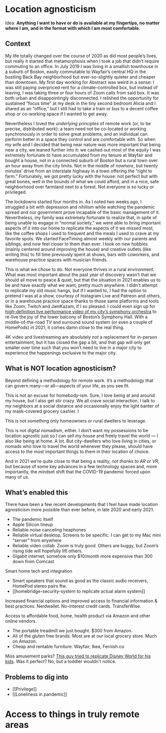 # Location agnosticism
Idea: **Anything I want to have or do is available at my fingertips, no matter where I am, and in the format with which I am most comfortable.** 

## Context
My life totally changed over the course of 2020 as did most people’s lives, but really it started that metamorphosis when I took a job that didn’t require commuting to an office. In July 2019 I was living in a smallish townhouse in a suburb of Boston, easily commutable to Wayfair’s central HQ in the bustling Back Bay neighborhood but ever-so-slightly quieter and cheaper than downtown. My first day working for Abstract was weird in a sense: I was still paying overpriced rent for a climate-controlled box, but instead of leaving, I was taking three or four hours of Zoom calls from said box. It was both urban and disappointingly disconnected. I relished the opportunity for sustained “focus time” at my desk in the tiny second bedroom Alicia and I shared as an “office,” but I still had to take a train or bus to a decent coffee shop or co-working space if I wanted to get away. 

Nevertheless I loved the *underlying principles* of remote work (or, to be precise, distributed work): a team need not be co-located or working synchronously in order to solve great problems, and an individual can perform better in a space they control and are comfortable with. So when my wife and I decided that being near nature was more important that being near a city, we leaned further into it: we cashed out most of the equity I was extremely fortunate to have accumulated from my tenure at Wayfair and bought a house, not in a connected suburb of Boston but a rural town over an hour away from the city limits. Not in the middle of *nowhere*, but twenty minutes’ drive from an interstate highway in a town offering the “right to farm.” Fortunately, we got pretty lucky with the house: not perfect but with great bones, well in the bounds of what we could afford, and in a nice, safe neighborhood over farmland next to a forest. Not everyone is so lucky or privileged.

The lockdowns started four months in. As I noted two weeks ago, I struggled a bit with depression and nihilism while watching the pandemic spread and our government prove incapable of the basic management of it. Nevertheless, my family was extremely fortunate to realize that, in spite of being unable to engage in “normal society,” we were able to bring important aspects of it into our home to replicate the aspects of it we missed most, like the coffee shops I used to frequent and the meals I used to crave at my favorite spots. We started FaceTiming almost weekly with our parents and siblings, and now feel closer to them than ever. I took on new hobbies (mainly centered around improving the house) and creative outlets (like writing this) to fill time previously spent at shows, bars with coworkers, and warehouse practice spaces with musician friends.

This is what we chose to do. Not everyone thrives in a rural environment. What was most important about the past year of discovery wasn’t that we should all move to peace & quiet, but that the situation in 2021 enables us to be and have exactly what we want, pretty much anywhere. I didn’t attempt to replicate my old music hangs, but if I wanted to, I had the option to pretend I was at a show, courtesy of Instagram Live and Patreon and others, or in a warehouse practice space thanks to those same platforms and tools like Zoom, Twitch and JamKazam, if I so pleased. I could even sign up for [high-definition live performance video of my city’s symphony orchestra][2] to re-live the joy of the lower balcony of Boston’s Symphony Hall. With a middle-of-the-road TV and surround sound system (or even a couple of HomePods) in 2021, it comes damn close to the real thing.

4K video and livestreaming are absolutely *not* a replacement for in-person entertainment, but it has closed the gap a bit, and that gap will only get smaller over time such that you won’t need to live in a major city to experience the happenings exclusive to the major city.

## What is NOT location agnosticism?
Beyond defining a methodology for remote work. It’s a methodology that can govern many—or all—aspects of your life, as you see fit.

This is not an excuse for homebody-ism. Sure, I love being at and around my house, but I also get stir crazy. We all crave social interaction. I talk to my neighbors at a social distance and occasionally enjoy the light banter of my mask-covered grocery cashier. I

This is not something only homeowners or rural dwellers to leverage. 

This is not digital nomadism, either. I don’t want my possessions to be location agnostic just so I can sell my house and freely travel the world — I also like being at home. A lot. But city-dwellers who love living in cities, or nomads who love to travel the world whenever they please, should have access to the most important things to them in their location of choice. 

And in 2021 we’re quite close to that being a reality, *not thanks to AR or VR*, but because of some key advances in a few technology spaces and, more importantly, the mindset shift that the COVID-19 pandemic forced upon many of us.

## What’s enabled this
There have been a few recent developments that I feel have made location agnosticism more possible than ever before, in late 2020 and early 2021.

- The pandemic itself
- Apple Silicon lineup
- Reliable noise canceling heaphones
- Reliable virtual desktop, Screens to be specific. I can get to my Mac mini “server” from anywhere
- Reliable video collab. Zoom is truly good. Others are buggy, but Zoom’s rising tide will hopefully lift others.
- Gigabit internet, somehow only $10/month more expensive than 300 down from Comcast

Smart home tech and integration 
- Smart speakers that sound as good as the classic audio receivers, HomePod stereo pairs ftw. 
- [[homebridge-security-system to replicate actual alarm system]]

Increased financial options and improved access to financial information & best practices. Nerdwallet. No-interest credit cards. TransferWise.

Access to affordable food, home, health product via Amazon and other online vendors. 
- The portable treadmill we just bought. $300 from Amazon.
- All of the gluten free brands. Most are at our local grocery store. Much on Amazon.
- Cheap and rentable furniture. Wayfair, Ikea, Fernish.co

Miss amusement parks? [This guy tried to replicate Disney World for his kids][1]. Was it perfect? No, but a toddler wouldn't notice. 

## Problems to dig into
- [[Privilege]] 
- [[Loneliness in pandemic]]
# Access to things in truly remote areas

[1]:	https://www.instagram.com/p/CJqu6F1gr8u/?igshid=e51xrtgdabnt
[2]:	https://www.bso.org/brands/bso/features/bso-now.aspx